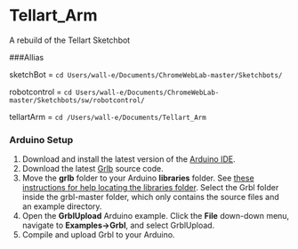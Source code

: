# Tellart_Arm
A rebuild of the Tellart Sketchbot

###Allias

sketchBot = ```cd Users/wall-e/Documents/ChromeWebLab-master/Sketchbots/```

robotcontrol = ```cd Users/wall-e/Documents/ChromeWebLab-master/Sketchbots/sw/robotcontrol/```

tellartArm = ```cd /Users/wall-e/Documents/Tellart_Arm```

### Arduino Setup

1. Download and install the latest version of the [Arduino IDE](http://arduino.cc/en/main/software).
2. Download the latest [Grlb](https://github.com/gnea/grbl) source code.
3. Move the **grlb** folder to your Arduino **libraries** folder. See [these instructions for help locating the libraries folder](http://arduino.cc/en/Guide/Libraries). Select the Grbl folder inside the grbl-master folder, which only contains the source files and an example directory.
4. Open the **GrblUpload** Arduino example. Click the **File** down-down menu, navigate to **Examples->Grbl**, and select GrblUpload.
5. Compile and upload Grbl to your Arduino.

